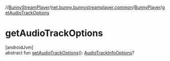 //[BunnyStreamPlayer](../../../index.md)/[net.bunny.bunnystreamplayer.common](../index.md)/[BunnyPlayer](index.md)/[getAudioTrackOptions](get-audio-track-options.md)

# getAudioTrackOptions

[androidJvm]\
abstract fun [getAudioTrackOptions](get-audio-track-options.md)(): [AudioTrackInfoOptions](../../net.bunny.bunnystreamplayer.model/-audio-track-info-options/index.md)?